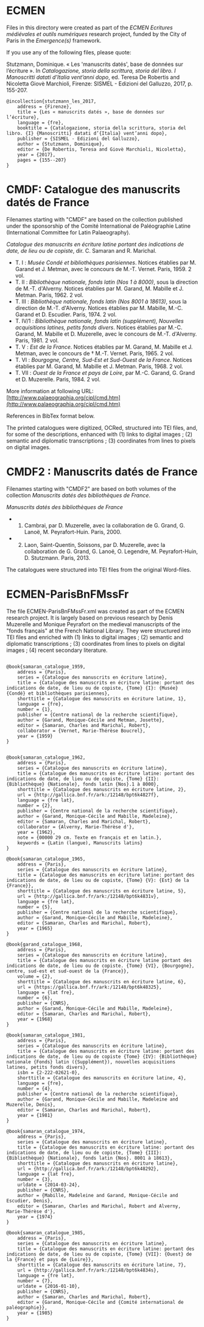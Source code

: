 # ECMEN

Files in this directory were created as part of the *ECMEN Ecritures médiévales et outils numériques* research project, funded by the City of Paris in the *Emergence(s)* framework.

If you use any of the following files, please quote: 

Stutzmann, Dominique. « Les 'manuscrits datés', base de données sur l’écriture ». In *Catalogazione, storia della scrittura, storia del libro. I Manoscritti datati d’Italia vent’anni dopo*, ed. Teresa De Robertis and Nicoletta Giovè Marchioli, Firenze: SISMEL - Edizioni del Galluzzo, 2017, p. 155-207.


```
@incollection{stutzmann_les_2017,
	address = {Firenze},
	title = {Les « manuscrits datés », base de données sur l’écriture},
	language = {fre},
	booktitle = {Catalogazione, storia della scrittura, storia del libro. {I} {Manoscritti} datati d’{Italia} vent’anni dopo},
	publisher = {SISMEL - Edizioni del Galluzzo},
	author = {Stutzmann, Dominique},
	editor = {De Robertis, Teresa and Giovè Marchioli, Nicoletta},
	year = {2017},
	pages = {155--207}
}
```


# CMDF: Catalogue des manuscrits datés de France

Filenames starting with "CMDF" are based on the collection published under the sponsorship of the Comité International de Paléographie Latine (International Committee for Latin Palaeography).

*Catalogue des manuscrits en écriture latine portant des indications de date, de lieu ou de copiste*, dir. C. Samaran and R. Marichal.
- T. I : *Musée Condé et bibliothèques parisiennes*. Notices établies par M. Garand et J. Metman, avec le concours de M.-T. Vernet. Paris, 1959. 2 vol.
- T. II : *Bibliothèque nationale, fonds latin (Nos 1 à 8000)*, sous la direction de M.-T. d'Alverny. Notices établies par M. Garand, M. Mabille et J. Metman. Paris, 1962. 2 vol.
- T. III : *Bibliothèque nationale, fonds latin (Nos 8001 à 18613)*, sous la direction de M.-T. d'Alverny. Notices établies par M. Mabille, M.-C. Garand et D. Escudier. Paris, 1974. 2 vol.
- T. IV/1 : *Bibliothèque nationale, fonds latin (supplément), Nouvelles acquisitions latines, petits fonds divers*. Notices établies par M.-C. Garand, M. Mabille et D. Muzerelle, avec le concours de M.-T. d'Alverny. Paris, 1981. 2 vol.
- T. V : *Est de la France*. Notices établies par M. Garand, M. Mabille et J. Metman, avec le concours de † M.-T. Vernet. Paris, 1965. 2 vol.
- T. VI : *Bourgogne, Centre, Sud-Est et Sud-Ouest de la France*. Notices établies par M. Garand, M. Mabille et J. Metman. Paris, 1968. 2 vol.
- T. VII : *Ouest de la France et pays de Loire*, par M.-C. Garand, G. Grand et D. Muzerelle. Paris, 1984. 2 vol.

More information at following URL: 
[http://www.palaeographia.org/cipl/cmd.htm](http://www.palaeographia.org/cipl/cmd.htm)
    
References in BibTex format below.

The printed catalogues were digitized, OCRed, structured into TEI files, and, for some of the descriptions, enhanced with (1) links to digital images ; (2) semantic and diplomatic transcriptions ; (3) coordinates from lines to pixels on digital images. 

# CMDF2 : Manuscrits datés de France

Filenames starting with "CMDF2" are based on both volumes of the collection *Manuscrits datés des bibliothèques de France*. 

*Manuscrits datés des bibliothèques de France*
- 1. Cambrai, par D. Muzerelle, avec la collaboration de G. Grand, G. Lanoë, M. Peyrafort-Huin. Paris, 2000.
- 2. Laon, Saint-Quentin, Soissons, par D. Muzerelle, avec la collaboration de G. Grand, G. Lanoë, O. Legendre, M. Peyrafort-Huin, D. Stutzmann. Paris, 2013.

The catalogues were structured into TEI files from the original Word-files. 

# ECMEN-ParisBnFMssFr

The file ECMEN-ParisBnFMssFr.xml was created as part of the ECMEN research project. It is largely based on previous research by Denis Muzerelle and Monique Peyrafort on the medieval manuscripts of the "fonds français" at the French National Library. They were structured into TEI files and enriched with (1) links to digital images ; (2) semantic and diplomatic transcriptions ; (3) coordinates from lines to pixels on digital images ; (4) recent secondary literature. 


```

@book{samaran_catalogue_1959,
	address = {Paris},
	series = {Catalogue des manuscrits en écriture latine},
	title = {Catalogue des manuscrits en écriture latine: portant des indications de date, de lieu ou de copiste, {Tome} {I}: {Musée} {Condé} et bibliothèques parisiennes},
	shorttitle = {Catalogue des manuscrits en écriture latine, 1},
	language = {fre},
	number = {1},
	publisher = {Centre national de la recherche scientifique},
	author = {Garand, Monique-Cécile and Metman, Josette},
	editor = {Samaran, Charles and Marichal, Robert},
	collaborator = {Vernet, Marie-Thérèse Boucrel},
	year = {1959}
}


@book{samaran_catalogue_1962,
	address = {Paris},
	series = {Catalogue des manuscrits en écriture latine},
	title = {Catalogue des manuscrits en écriture latine: portant des indications de date, de lieu ou de copiste, {Tome} {II}: {Bibliothèque} {Nationale}, fonds latin {Nos}.1 à 8000},
	shorttitle = {Catalogue des manuscrits en écriture latine, 2},
	url = {http://gallica.bnf.fr/ark:/12148/bpt6k4827f},
	language = {fre lat},
	number = {2},
	publisher = {Centre national de la recherche scientifique},
	author = {Garand, Monique-Cécile and Mabille, Madeleine},
	editor = {Samaran, Charles and Marichal, Robert},
	collaborator = {Alverny, Marie-Thérèse d'},
	year = {1962},
	note = {00000 29 cm. Texte en français et en latin.},
	keywords = {Latin (langue), Manuscrits latins}
}

@book{samaran_catalogue_1965,
	address = {Paris},
	series = {Catalogue des manuscrits en écriture latine},
	title = {Catalogue des manuscrits en écriture latine: portant des indications de date, de lieu ou de copiste, {Tome} {V}: {Est} de la {France}},
	shorttitle = {Catalogue des manuscrits en écriture latine, 5},
	url = {http://gallica.bnf.fr/ark:/12148/bpt6k4831v},
	language = {fre lat},
	number = {5},
	publisher = {Centre national de la recherche scientifique},
	author = {Garand, Monique-Cécile and Mabille, Madeleine},
	editor = {Samaran, Charles and Marichal, Robert},
	year = {1965}
}

@book{garand_catalogue_1968,
	address = {Paris},
	series = {Catalogue des manuscrits en écriture latine},
	title = {Catalogue des manuscrits en écriture latine portant des indications de date, de lieu ou de copiste. {Tome} {VI}, {Bourgogne}, centre, sud-est et sud-ouest de la {France}},
	volume = {2},
	shorttitle = {Catalogue des manuscrits en écriture latine, 6},
	url = {https://gallica.bnf.fr/ark:/12148/bpt6k48325},
	language = {lat fre},
	number = {6},
	publisher = {CNRS},
	author = {Garand, Monique-Cécile and Mabille, Madeleine},
	editor = {Samaran, Charles and Marichal, Robert},
	year = {1968}
}

@book{samaran_catalogue_1981,
	address = {Paris},
	series = {Catalogue des manuscrits en écriture latine},
	title = {Catalogue des manuscrits en écriture latine: portant des indications de date, de lieu ou de copiste {Tome} {IV}: {Bibliothèque} nationale {Fonds} latin ({Supplément}), nouvelles acquisitions latines, petits fonds divers},
	isbn = {2-222-02621-0},
	shorttitle = {Catalogue des manuscrits en écriture latine, 4},
	language = {fre},
	number = {4},
	publisher = {Centre national de la recherche scientifique},
	author = {Garand, Monique-Cécile and Mabille, Madeleine and Muzerelle, Denis},
	editor = {Samaran, Charles and Marichal, Robert},
	year = {1981}
}

@book{samaran_catalogue_1974,
	address = {Paris},
	series = {Catalogue des manuscrits en écriture latine},
	title = {Catalogue des manuscrits en écriture latine: portant des indications de date, de lieu ou de copiste, {Tome} {III}: {Bibliothèque} {Nationale}, fonds latin {Nos}. 8001 à 18613},
	shorttitle = {Catalogue des manuscrits en écriture latine},
	url = {http://gallica.bnf.fr/ark:/12148/bpt6k48292},
	language = {lat fre},
	number = {3},
	urldate = {2014-03-24},
	publisher = {CNRS},
	author = {Mabille, Madeleine and Garand, Monique-Cécile and Escudier, Denis},
	editor = {Samaran, Charles and Marichal, Robert and Alverny, Marie-Thérèse d'},
	year = {1974}	
}

@book{samaran_catalogue_1985,
	address = {Paris},
	series = {Catalogue des manuscrits en écriture latine},
	title = {Catalogue des manuscrits en écriture latine: portant des indications de date, de lieu ou de copiste, {Tome} {VII}: {Ouest} de la {France} et pays de {Loire}},
	shorttitle = {Catalogue des manuscrits en écriture latine, 7},
	url = {http://gallica.bnf.fr/ark:/12148/bpt6k4834s},
	language = {fre lat},
	number = {7},
	urldate = {2016-01-10},
	publisher = {CNRS},
	author = {Samaran, Charles and Marichal, Robert},
	editor = {Garand, Monique-Cécile and {Comité international de paléographie}},
	year = {1985}
}

```


 